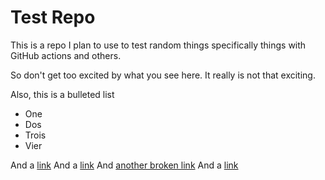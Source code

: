 # Test Repo

This is a repo I plan to use to test random things specifically things with GitHub actions and others.

So don't get too excited by what you see here. It really is not that exciting.

Also, this is a bulleted list
- One
- Dos
- Trois
- Vier

And a [link](https://www.arsenal.com/)
And a [link](https://www.arsenal.com/)
And [another broken link](https://github.com/pytorch/serve/blob/master/docs/FAQs)
And a [link](https://www.arsenal.com/)
